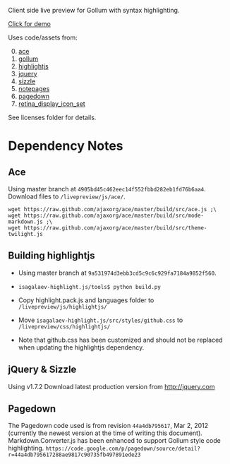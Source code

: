 Client side live preview for Gollum with syntax highlighting.

[Click for demo](http://bootstraponline.github.com/livepreview/)

Uses code/assets from:

0. [ace](https://github.com/ajaxorg/ace)
0. [gollum](https://github.com/github/gollum)
0. [highlightjs](https://github.com/isagalaev/highlight.js)
0. [jquery](https://github.com/jquery/jquery)
0. [sizzle](https://github.com/jquery/sizzle)
0. [notepages](https://github.com/fivesixty/notepages)
0. [pagedown](https://code.google.com/p/pagedown/)
0. [retina_display_icon_set](http://blog.twg.ca/2010/11/retina-display-icon-set/)

See licenses folder for details.

# Dependency Notes

## Ace
Using master branch at `4905bd45c462eec14f552fbbd282eb1fd76b6aa4`. Download files to `/livepreview/js/ace/`.

    wget https://raw.github.com/ajaxorg/ace/master/build/src/ace.js ;\
    wget https://raw.github.com/ajaxorg/ace/master/build/src/mode-markdown.js ;\
    wget https://raw.github.com/ajaxorg/ace/master/build/src/theme-twilight.js

## Building highlightjs
- Using master branch at `9a531974d3ebb3cd5c9c6c929fa7184a9852f560`.

- `isagalaev-highlight.js/tools$ python build.py`

- Copy highlight.pack.js and languages folder to `/livepreview/js/highlightjs/`

- Move `isagalaev-highlight.js/src/styles/github.css` to `/livepreview/css/highlightjs/`

- Note that github.css has been customized and should not be replaced when updating the highlightjs dependency.

## jQuery & Sizzle
Using v1.7.2
Download latest production version from http://jquery.com

## Pagedown
The Pagedown code used is from revision `44a4db795617`, Mar 2, 2012 (currently the newest version at the time of writing this document). Markdown.Converter.js has been enhanced to support Gollum style code highlighting.
`https://code.google.com/p/pagedown/source/detail?r=44a4db795617288ae9817c90735fb497891ede23`
